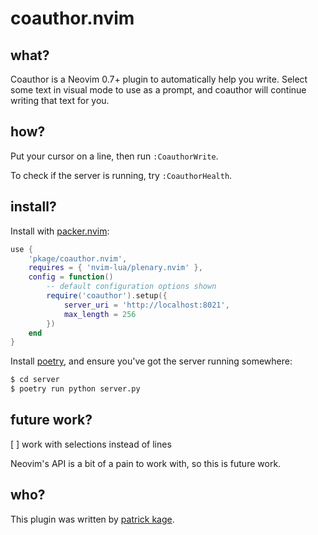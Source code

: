 # coauthor.nvim

## what?

Coauthor is a Neovim 0.7+ plugin to automatically help you write. Select
some text in visual mode to use as a prompt, and coauthor will continue writing
that text for you.

## how?

Put your cursor on a line, then run `:CoauthorWrite`.

To check if the server is running, try `:CoauthorHealth`.

## install?

Install with [packer.nvim](https://github.com/wbthomason/packer.nvim):

```lua
use {
    'pkage/coauthor.nvim',
    requires = { 'nvim-lua/plenary.nvim' },
    config = function()
        -- default configuration options shown
        require('coauthor').setup({
            server_uri = 'http://localhost:8021',
            max_length = 256
        })
    end
}
```

Install [poetry](https://python-poetry.org/), and ensure you've got the server running somewhere:

```sh
$ cd server
$ poetry run python server.py
```

## future work?

[ ] work with selections instead of lines

Neovim's API is a bit of a pain to work with, so this is future work.

## who?

This plugin was written by [patrick kage](http://ka.ge).

